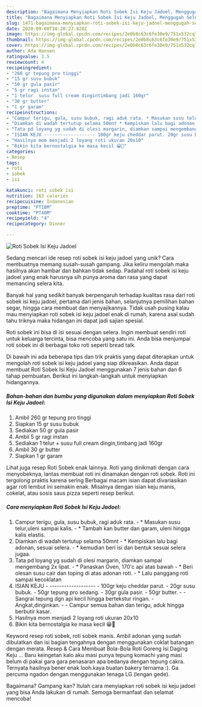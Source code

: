 ```yaml
---
description: "Bagaimana Menyiapkan Roti Sobek Isi Keju Jadoel, Menggugah Selera"
title: "Bagaimana Menyiapkan Roti Sobek Isi Keju Jadoel, Menggugah Selera"
slug: 1471-bagaimana-menyiapkan-roti-sobek-isi-keju-jadoel-menggugah-selera
date: 2020-09-08T10:20:27.828Z
image: https://img-global.cpcdn.com/recipes/2e0b8c63c6fe30e9/751x532cq70/roti-sobek-isi-keju-jadoel-foto-resep-utama.jpg
thumbnail: https://img-global.cpcdn.com/recipes/2e0b8c63c6fe30e9/751x532cq70/roti-sobek-isi-keju-jadoel-foto-resep-utama.jpg
cover: https://img-global.cpcdn.com/recipes/2e0b8c63c6fe30e9/751x532cq70/roti-sobek-isi-keju-jadoel-foto-resep-utama.jpg
author: Ada Hansen
ratingvalue: 3.5
reviewcount: 4
recipeingredient:
- "260 gr tepung pro tinggi"
- "15 gr susu bubuk"
- "50 gr gula pasir"
- "5 gr ragi instan"
- "1 telur  susu full cream dingintimbang jadi 160gr"
- "30 gr butter"
- "1 gr garam"
recipeinstructions:
- "Campur terigu, gula, susu bubuk, ragi aduk rata. * Masukan susu telur,uleni sampai kalis. * Tambah kan butter dan garam, uleni hingga kalis elastis."
- "Diamkan di wadah tertutup selama 50mnt * Kempiskan lalu bagi adonan, sesuai selera. * kemudian beri isi dan bentuk sesuai selera jugaa."
- "Tata pd loyang yg sudah di olesi margarin, diamkan sampai mengembang 2x lipat. * Panaskan Oven, 170&#39;c api atas bawah * Beri olesan susu cair dan toping di atas adonan roti. * Lalu panggang roti sampai kecoklatan"
- "ISIAN KEJU ------------------- 100gr keju cheddar parut. 20gr susu bubuk. 50gr tepung pro sedang. 30gr gula pasir. 50gr butter.  Sangrai tepung dgn api kecil hingga bertekstur ringan. Angkat,dinginkan.  Campur semua bahan dan terigu, aduk hingga berbutir kasar."
- "Hasilnya mom menjadi 2 loyang roti ukuran 20x10"
- "Bikin kita bernostalgia ke masa kecil 😁🤗"
categories:
- Resep
tags:
- roti
- sobek
- isi

katakunci: roti sobek isi 
nutrition: 163 calories
recipecuisine: Indonesian
preptime: "PT18M"
cooktime: "PT40M"
recipeyield: "4"
recipecategory: Dinner

---
```



![Roti Sobek Isi Keju Jadoel](https://img-global.cpcdn.com/recipes/2e0b8c63c6fe30e9/751x532cq70/roti-sobek-isi-keju-jadoel-foto-resep-utama.jpg)

Sedang mencari ide resep roti sobek isi keju jadoel yang unik? Cara membuatnya memang susah-susah gampang. Jika keliru mengolah maka hasilnya akan hambar dan bahkan tidak sedap. Padahal roti sobek isi keju jadoel yang enak harusnya sih punya aroma dan rasa yang dapat memancing selera kita.

Banyak hal yang sedikit banyak berpengaruh terhadap kualitas rasa dari roti sobek isi keju jadoel, pertama dari jenis bahan, selanjutnya pemilihan bahan segar, hingga cara membuat dan menyajikannya. Tidak usah pusing kalau mau menyiapkan roti sobek isi keju jadoel enak di rumah, karena asal sudah tahu triknya maka hidangan ini dapat jadi sajian spesial.

Roti sobek ini bisa di isi sesuai dengan selera. Ingin membuat sendiri roti untuk keluarga tercinta, bisa mencoba yang satu ini. Anda bisa menjumpai roti sobek ini di berbagai toko roti seperti bread talk.


Di bawah ini ada beberapa tips dan trik praktis yang dapat diterapkan untuk mengolah roti sobek isi keju jadoel yang siap dikreasikan. Anda dapat membuat Roti Sobek Isi Keju Jadoel menggunakan 7 jenis bahan dan 6 tahap pembuatan. Berikut ini langkah-langkah untuk menyiapkan hidangannya.

<!--inarticleads1-->

##### Bahan-bahan dan bumbu yang digunakan dalam menyiapkan Roti Sobek Isi Keju Jadoel:

1. Ambil 260 gr tepung pro tinggi
1. Siapkan 15 gr susu bubuk
1. Sediakan 50 gr gula pasir
1. Ambil 5 gr ragi instan
1. Sediakan 1 telur + susu full cream dingin,timbang jadi 160gr
1. Ambil 30 gr butter
1. Siapkan 1 gr garam


Lihat juga resep Roti Sobek enak lainnya. Roti yang dinikmati dengan cara menyobeknya, lantas membuat roti ini dinamakan dengan roti sobek. Roti ini tergolong praktis karena sering Berbagai macam isian dapat divariasikan agar roti lembut ini semakin enak. Misalnya dengan isian keju manis, cokelat, atau sosis saus pizza seperti resep berikut. 

<!--inarticleads2-->

##### Cara menyiapkan Roti Sobek Isi Keju Jadoel:

1. Campur terigu, gula, susu bubuk, ragi aduk rata. - * Masukan susu telur,uleni sampai kalis. - * Tambah kan butter dan garam, uleni hingga kalis elastis.
1. Diamkan di wadah tertutup selama 50mnt - * Kempiskan lalu bagi adonan, sesuai selera. - * kemudian beri isi dan bentuk sesuai selera jugaa.
1. Tata pd loyang yg sudah di olesi margarin, diamkan sampai mengembang 2x lipat. - * Panaskan Oven, 170&#39;c api atas bawah - * Beri olesan susu cair dan toping di atas adonan roti. - * Lalu panggang roti sampai kecoklatan
1. ISIAN KEJU - ------------------- - 100gr keju cheddar parut. - 20gr susu bubuk. - 50gr tepung pro sedang. - 30gr gula pasir. - 50gr butter. -  - Sangrai tepung dgn api kecil hingga bertekstur ringan. - Angkat,dinginkan. -  - Campur semua bahan dan terigu, aduk hingga berbutir kasar.
1. Hasilnya mom menjadi 2 loyang roti ukuran 20x10
1. Bikin kita bernostalgia ke masa kecil 😁🤗


Keyword resep roti sobek, roti sobek manis. Ambil adonan yang sudah dibulatkan dan isi bagian tengahnya dengan menggunakan coklat batangan dengan merata. Resep &amp; Cara Membuat Bola-Bola Roti Goreng Isi Daging Keju … Baru keingetan kalo aku masi punya tepung komachi yang masi belum di pakai gara gara penasaran apa bedanya dengan tepung cakra. Ternyata hasilnya bener enak looh.kaya buatan bakery ternama :). Ga percuma ngadon dengan menggunakan tenaga LG (lengan gede). 

Bagaimana? Gampang kan? Itulah cara menyiapkan roti sobek isi keju jadoel yang bisa Anda lakukan di rumah. Semoga bermanfaat dan selamat mencoba!

